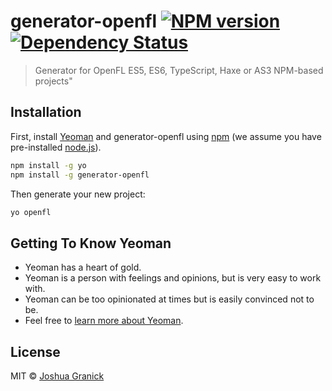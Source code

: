 # generator-openfl [![NPM version][npm-image]][npm-url] [![Dependency Status][daviddm-image]][daviddm-url]
> Generator for OpenFL ES5, ES6, TypeScript, Haxe or AS3 NPM-based projects&#34;

## Installation

First, install [Yeoman](http://yeoman.io) and generator-openfl using [npm](https://www.npmjs.com/) (we assume you have pre-installed [node.js](https://nodejs.org/)).

```bash
npm install -g yo
npm install -g generator-openfl
```

Then generate your new project:

```bash
yo openfl
```

## Getting To Know Yeoman

 * Yeoman has a heart of gold.
 * Yeoman is a person with feelings and opinions, but is very easy to work with.
 * Yeoman can be too opinionated at times but is easily convinced not to be.
 * Feel free to [learn more about Yeoman](http://yeoman.io/).

## License

 MIT © [Joshua Granick]()


[npm-image]: https://badge.fury.io/js/generator-openfl.svg
[npm-url]: https://npmjs.org/package/generator-openfl
[daviddm-image]: https://david-dm.org/openfl/generator-openfl.svg?theme=shields.io
[daviddm-url]: https://david-dm.org/openfl/generator-openfl
